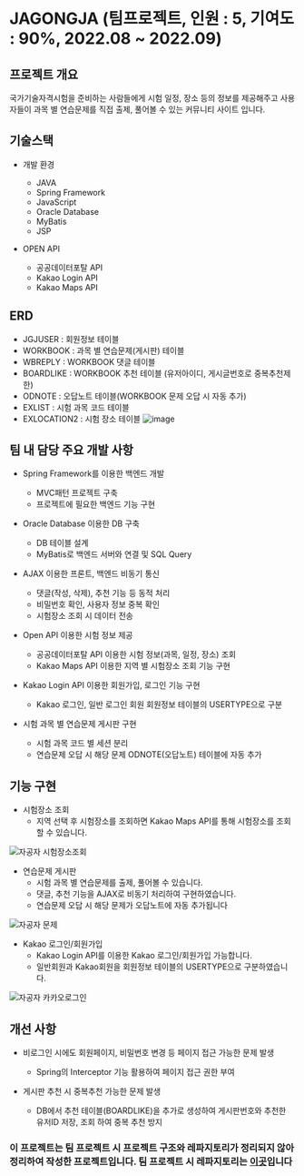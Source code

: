 # JAGONGJA (팀프로젝트, 인원 : 5, 기여도 : 90%, 2022.08 ~ 2022.09)

## 프로젝트 개요
국가기술자격시험을 준비하는 사람들에게 시험 일정, 장소 등의 정보를 제공해주고 사용자들이 과목 별 연습문제를 직접 출제, 풀어볼 수 있는 커뮤니티 사이트 입니다.  

## 기술스택
* 개발 환경
  * JAVA
  * Spring Framework
  * JavaScript
  * Oracle Database
  * MyBatis
  * JSP
  
* OPEN API
  * 공공데이터포탈 API
  * Kakao Login API
  * Kakao Maps API

## ERD
* JGJUSER : 회원정보 테이블
* WORKBOOK : 과목 별 연습문제(게시판) 테이블
* WBREPLY : WORKBOOK 댓글 테이블
* BOARDLIKE : WORKBOOK 추천 테이블 (유저아이디, 게시글번호로 중복추천제한)
* ODNOTE : 오답노트 테이블(WORKBOOK 문제 오답 시 자동 추가)
* EXLIST : 시험 과목 코드 테이블
* EXLOCATION2 : 시험 장소 테이블
![image](https://user-images.githubusercontent.com/105340836/197439949-3cb90d6f-db6d-4fca-847e-b51650f2ad53.png)

## 팀 내 담당 주요 개발 사항
* Spring Framework를 이용한 백엔드 개발
  * MVC패턴 프로젝트 구축
  * 프로젝트에 필요한 백엔드 기능 구현
  
* Oracle Database 이용한 DB 구축
  * DB 테이블 설계
  * MyBatis로 백엔드 서버와 연결 및 SQL Query 
  
* AJAX 이용한 프론트, 백엔드 비동기 통신
  * 댓글(작성, 삭제), 추천 기능 등 동적 처리
  * 비밀번호 확인, 사용자 정보 중복 확인
  * 시험장소 조회 시 데이터 전송

* Open API 이용한 시험 정보 제공
  * 공공데이터포탈 API 이용한 시험 정보(과목, 일정, 장소) 조회
  * Kakao Maps API 이용한 지역 별 시험장소 조회 기능 구현
  
* Kakao Login API 이용한 회원가입, 로그인 기능 구현
  * Kakao 로그인, 일반 로그인 회원 회원정보 테이블의 USERTYPE으로 구분

* 시험 과목 별 연습문제 게시판 구현
  * 시험 과목 코드 별 세션 분리
  * 연습문제 오답 시 해당 문제 ODNOTE(오답노트) 테이블에 자동 추가

## 기능 구현
* 시험장소 조회
  * 지역 선택 후 시험장소를 조회하면 Kakao Maps API를 통해 시험장소를 조회할 수 있습니다.
  
![자공자 시험장소조회](https://user-images.githubusercontent.com/105340836/197484075-6ae3f384-243e-41a1-b277-46294df121b6.gif)



* 연습문제 게시판
  * 시험 과목 별 연습문제를 출제, 풀어볼 수 있습니다.
  * 댓글, 추천 기능을 AJAX로 비동기 처리하여 구현하였습니다.
  * 연습문제 오답 시 해당 문제가 오답노트에 자동 추가됩니다

![자공자 문제](https://user-images.githubusercontent.com/105340836/197484136-70c166d8-fbac-42c0-9a56-a272a043f3f3.gif)

* Kakao 로그인/회원가입
  * Kakao Login API를 이용한 Kakao 로그인/회원가입 가능합니다.
  * 일반회원과 Kakao회원을 회원정보 테이블의 USERTYPE으로 구분하였습니다.
  
![자공자 카카오로그인](https://user-images.githubusercontent.com/105340836/197484726-d6df73f0-a42e-4a5b-9230-c33323a64482.gif)

## 개선 사항
* 비로그인 시에도 회원페이지, 비밀번호 변경 등 페이지 접근 가능한 문제 발생
  * Spring의 Interceptor 기능 활용하여 페이지 접근 권한 부여

* 게시판 추천 시 중복추천 가능한 문제 발생
  * DB에서 추천 테이블(BOARDLIKE)을 추가로 생성하여 게시판번호와 추천한 유저ID 저장, 조회 하여 중복 추천 방지



### 이 프로젝트는 팀 프로젝트 시 프로젝트 구조와 레파지토리가 정리되지 않아 정리하여 작성한 프로젝트입니다. 팀 프로젝트 시 레파지토리는 [이곳](https://github.com/qoreodlf/KICTeamProject/tree/%EB%B0%B1%EB%8C%80%EC%9D%BC%EB%B0%B1%EC%97%85/teamProject)입니다

